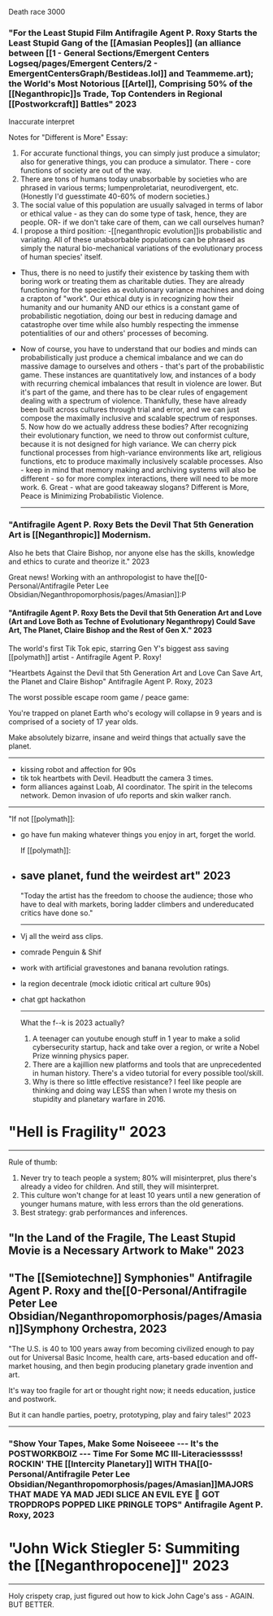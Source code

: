 Death race 3000

### "For the Least Stupid Film Antifragile Agent P. Roxy Starts the Least Stupid Gang of the [[Amasian Peoples]] (an alliance between [[1 - General Sections/Emergent Centers Logseq/pages/Emergent Centers/2 - EmergentCentersGraph/Bestideas.lol]] and Teammeme.art); the World's Most Notorious [[Artel]], Comprising 50% of the [[Neganthropic]]s Trade, Top Contenders in Regional [[Postworkcraft]] Battles" 2023











Inaccurate interpret







Notes for "Different is More" Essay:

1. For accurate functional things, you can simply just produce a simulator; also for generative things, you can produce a simulator. There - core functions of society are out of the way.
2. There are tons of humans today unabsorbable by societies who are phrased in various terms; lumpenproletariat, neurodivergent, etc. (Honestly I'd guesstimate 40-60% of modern societies.)
3. The social value of this population are usually salvaged in terms of labor or ethical value - as they can do some type of task, hence, they are people. OR- if we don't take care of them, can we call ourselves human?
4. I propose a third position:
-[[neganthropic evolution]]is probabilistic and variating. All of these unabsorbable populations can be phrased as simply the natural bio-mechanical variations of the evolutionary process of human species' itself.
- Thus, there is no need to justify their existence by tasking them with boring work or treating them as charitable duties. They are already functioning for the species as evolutionary variance machines and doing a crapton of "work". Our ethical duty is in recognizing how their humanity and our humanity AND our ethics is a constant game of probabilistic negotiation, doing our best in reducing damage and catastrophe over time while also humbly respecting the immense potentialities of our and others' processes of becoming.
- Now of course, you have to understand that our bodies and minds can probabilistically just produce a chemical imbalance and we can do massive damage to ourselves and others - that's part of the probabilistic game. These instances are quantitatively low, and instances of a body with recurring chemical imbalances that result in violence are lower. But it's part of the game, and there has to be clear rules of engagement dealing with a spectrum of violence. Thankfully, these have already been built across cultures through trial and error, and we can just compose the maximally inclusive and scalable spectrum of responses. 
  5. Now how do we actually address these bodies? After recognizing their evolutionary function, we need to throw out conformist culture, because it is not designed for high variance. We can cherry pick functional processes from high-variance environments like art, religious functions, etc to produce maximally inclusively scalable processes. Also - keep in mind that memory making and archiving systems will also be different - so for more complex interactions, there will need to be more work.
  6. Great - what are good takeaway slogans? Different is More, Peace is Minimizing Probabilistic Violence.
  
  
  ---
### "Antifragile Agent P. Roxy Bets the Devil That 5th Generation Art is [[Neganthropic]] Modernism. 

Also he bets that Claire Bishop, nor anyone else has the skills, knowledge and ethics to curate and theorize it." 2023



Great news! Working with an anthropologist to have the[[0-Personal/Antifragile Peter Lee Obsidian/Neganthropomorphosis/pages/Amasian]]:P
#### "Antifragile Agent P. Roxy Bets the Devil that 5th Generation Art and Love (Art and Love Both as Techne of Evolutionary Neganthropy) Could Save Art, The Planet, Claire Bishop and the Rest of Gen X." 2023

The world's first Tik Tok epic, starring Gen Y's biggest ass saving [[polymath]] artist - Antifragile Agent P. Roxy!








"Heartbets Against the Devil that 5th Generation Art and Love Can Save Art, the Planet and Claire Bishop" Antifragile Agent P. Roxy, 2023







The worst possible escape room game / peace game:

You're trapped on planet Earth who's ecology will collapse in 9 years and is comprised of a society of 17 year olds.

Make absolutely bizarre, insane and weird things that actually save the planet.


---
- kissing robot and affection for 90s
- tik tok heartbets with Devil. Headbutt the camera 3 times.
- form alliances against Loab, AI coordinator. The spirit in the telecoms network. Demon invasion of ufo reports and skin walker ranch.
- ---
  
  
  
  
  
  "If not [[polymath]]:
- go have fun making whatever things you enjoy in art, forget the world.
  
  If [[polymath]]:
- save planet, fund the weirdest art" 2023
  ---
  
  "Today the artist has the freedom to choose the audience; those who have to deal with markets, boring ladder climbers and undereducated critics have done so."
  
  ---
- Vj all the weird ass clips.
- comrade Penguin & Shif
- work with artificial gravestones and banana revolution ratings.
- la region decentrale (mock idiotic critical art culture 90s)
- chat gpt hackathon
  
  ---
  
  
  What the f--k is 2023 actually?
  1. A teenager can youtube enough stuff in 1 year to make a solid cybersecurity startup, hack and take over a region, or write a Nobel Prize winning physics paper.
  2. There are a kajillion new platforms and tools that are unprecedented in human history. There's a video tutorial for every possible tool/skill.
  3. Why is there so little effective resistance? I feel like people are thinking and doing way LESS than when I wrote my thesis on stupidity and planetary warfare in 2016.
# "Hell is Fragility" 2023

---






Rule of thumb:
1. Never try to teach people a system; 80% will misinterpret, plus there's already a video for children. And still, they will misinterpret.
2. This culture won't change for at least 10 years until a new generation of younger humans mature, with less errors than the old generations.
3. Best strategy: grab performances and inferences.
## "In the Land of the Fragile, The Least Stupid Movie is a Necessary Artwork to Make" 2023
## "The [[Semiotechne]] Symphonies" Antifragile Agent P. Roxy and the[[0-Personal/Antifragile Peter Lee Obsidian/Neganthropomorphosis/pages/Amasian]]Symphony Orchestra, 2023




"The U.S. is 40 to 100 years away from becoming civilized enough to pay out for Universal Basic Income, health care, arts-based education and off-market housing, and then begin producing planetary grade invention and art.

It's way too fragile for art or thought right now; it needs education, justice and postwork. 

But it can handle parties, poetry, prototyping, play and fairy tales!" 2023

---
### "Show Your Tapes, Make Some Noiseeee --- It's the POSTWORKBOIZ --- Time For Some MC Ill-Literaciesssss! ROCKIN' THE [[Intercity Planetary]] WITH THA[[0-Personal/Antifragile Peter Lee Obsidian/Neganthropomorphosis/pages/Amasian]]MAJORS THAT MADE YA MAD JEDI SLICE AN EVIL EYE 🧿 GOT TROPDROPS POPPED LIKE PRINGLE TOPS" Antifragile Agent P. Roxy, 2023
# "John Wick Stiegler 5: Summiting the [[Neganthropocene]]" 2023

---









Holy crispety crap, just figured out how to kick John Cage's ass - AGAIN. BUT BETTER.